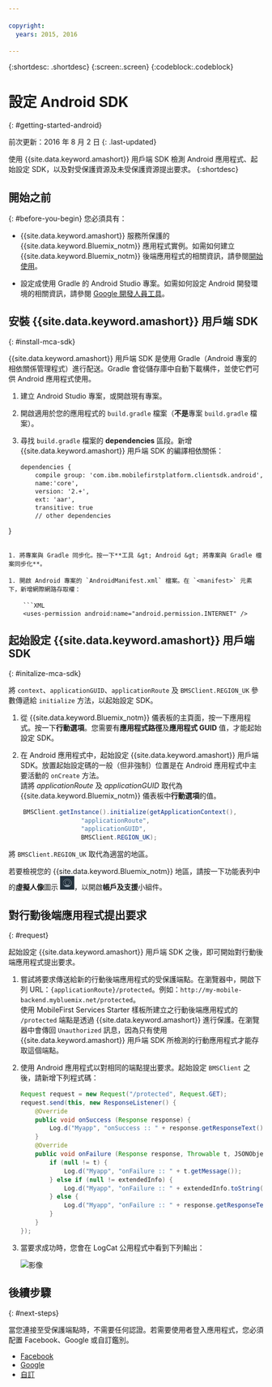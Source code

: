 ```yaml
---

copyright:
  years: 2015, 2016
  
---
```

{:shortdesc: .shortdesc}
{:screen:.screen}
{:codeblock:.codeblock}

# 設定 Android SDK
{: #getting-started-android}

前次更新：2016 年 8 月 2 日
{: .last-updated}

使用 {{site.data.keyword.amashort}} 用戶端 SDK 檢測 Android 應用程式、起始設定 SDK，以及對受保護資源及未受保護資源提出要求。
{:shortdesc}

## 開始之前
{: #before-you-begin}
您必須具有：
* {{site.data.keyword.amashort}} 服務所保護的 {{site.data.keyword.Bluemix_notm}} 應用程式實例。如需如何建立 {{site.data.keyword.Bluemix_notm}} 後端應用程式的相關資訊，請參閱[開始使用](index.html)。




* 設定成使用 Gradle 的 Android Studio 專案。如需如何設定 Android 開發環境的相關資訊，請參閱 [Google 開發人員工具](http://developer.android.com/sdk/index.html)。


## 安裝 {{site.data.keyword.amashort}} 用戶端 SDK
{: #install-mca-sdk}

{{site.data.keyword.amashort}} 用戶端 SDK 是使用 Gradle（Android 專案的相依關係管理程式）進行配送。Gradle 會從儲存庫中自動下載構件，並使它們可供 Android 應用程式使用。

1. 建立 Android Studio 專案，或開啟現有專案。

1. 開啟適用於您的應用程式的 `build.gradle` 檔案（**不是**專案 `build.gradle` 檔案）。

1. 尋找 `build.gradle` 檔案的 **dependencies** 區段。新增 {{site.data.keyword.amashort}} 用戶端 SDK 的編譯相依關係：

	```Gradle
	dependencies {
		compile group: 'com.ibm.mobilefirstplatform.clientsdk.android',    
        name:'core',
        version: '2.+',
        ext: 'aar',
        transitive: true
    	// other dependencies  
}
```

1. 將專案與 Gradle 同步化。按一下**工具 &gt; Android &gt; 將專案與 Gradle 檔案同步化**。

1. 開啟 Android 專案的 `AndroidManifest.xml` 檔案。在 `<manifest>` 元素下，新增網際網路存取權：

	```XML
	<uses-permission android:name="android.permission.INTERNET" />
```

## 起始設定 {{site.data.keyword.amashort}} 用戶端 SDK
{: #initalize-mca-sdk}

將 `context`、`applicationGUID`、`applicationRoute` 及 `BMSClient.REGION_UK` 參數傳遞給 `initialize` 方法，以起始設定 SDK。


1. 從 {{site.data.keyword.Bluemix_notm}} 儀表板的主頁面，按一下應用程式。按一下**行動選項**。您需要有**應用程式路徑**及**應用程式 GUID** 值，才能起始設定 SDK。

2. 在 Android 應用程式中，起始設定 {{site.data.keyword.amashort}} 用戶端 SDK。放置起始設定碼的一般（但非強制）位置是在 Android 應用程式中主要活動的 `onCreate` 方法。
<br/>請將 *applicationRoute* 及 *applicationGUID* 取代為 {{site.data.keyword.Bluemix_notm}} 儀表板中**行動選項**的值。

```Java
	BMSClient.getInstance().initialize(getApplicationContext(),
					"applicationRoute",
					"applicationGUID",
					BMSClient.REGION_UK);
```
將 `BMSClient.REGION_UK` 取代為適當的地區。	

若要檢視您的 {{site.data.keyword.Bluemix_notm}} 地區，請按一下功能表列中的**虛擬人像**圖示 ![「虛擬人像」圖示](images/face.jpg "「虛擬人像」圖示")，以開啟**帳戶及支援**小組件。

## 對行動後端應用程式提出要求
{: #request}

起始設定 {{site.data.keyword.amashort}} 用戶端 SDK 之後，即可開始對行動後端應用程式提出要求。

1. 嘗試將要求傳送給新的行動後端應用程式的受保護端點。在瀏覽器中，開啟下列 URL：`{applicationRoute}/protected`。例如：`http://my-mobile-backend.mybluemix.net/protected`。
<br/>使用 MobileFirst Services Starter 樣板所建立之行動後端應用程式的 `/protected` 端點是透過 {{site.data.keyword.amashort}} 進行保護。在瀏覽器中會傳回 `Unauthorized` 訊息，因為只有使用 {{site.data.keyword.amashort}} 用戶端 SDK 所檢測的行動應用程式才能存取這個端點。

1. 使用 Android 應用程式以對相同的端點提出要求。起始設定 `BMSClient` 之後，請新增下列程式碼：

	```Java
	Request request = new Request("/protected", Request.GET);
	request.send(this, new ResponseListener() {
		@Override
		public void onSuccess (Response response) {
			Log.d("Myapp", "onSuccess :: " + response.getResponseText());
		}
		@Override
		public void onFailure (Response response, Throwable t, JSONObject extendedInfo) {
			if (null != t) {
				Log.d("Myapp", "onFailure :: " + t.getMessage());
			} else if (null != extendedInfo) {
				Log.d("Myapp", "onFailure :: " + extendedInfo.toString());
			} else {
				Log.d("Myapp", "onFailure :: " + response.getResponseText());
			}
		}
	});
	```

1. 當要求成功時，您會在 LogCat 公用程式中看到下列輸出：

	![影像](images/getting-started-android-success.png)

## 後續步驟
{: #next-steps}

當您連接至受保護端點時，不需要任何認證。若需要使用者登入應用程式，您必須配置 Facebook、Google 或自訂鑑別。
* [Facebook](facebook-auth-android.html)
* [Google](google-auth-android.html)
* [自訂](custom-auth-android.html)
